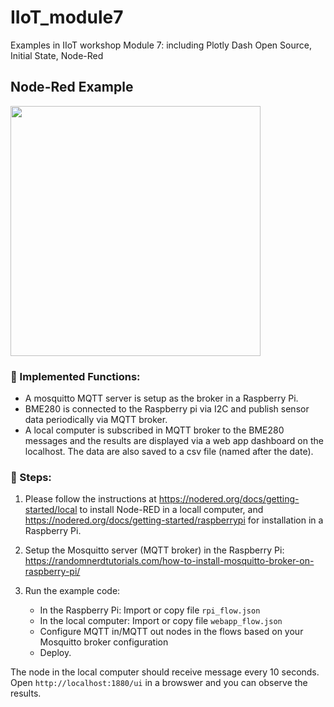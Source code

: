# IIoT_module7
Examples in IIoT workshop Module 7: including Plotly Dash Open Source, Initial State, Node-Red

## Node-Red Example
<img src="https://github.com/JZ2211/IIoT_module7/assets/100505718/2a86ba18-f033-45e5-b4bd-3c83c91c9d1c" width = "400">

### 📝 Implemented Functions: 
* A mosquitto MQTT server is setup as the broker in a Raspberry Pi.
* BME280 is connected to the Raspberry pi via I2C and publish sensor data periodically via MQTT broker. 
* A local computer is subscribed in MQTT broker to the BME280 messages and the results are displayed via a web app dashboard on the localhost. The data are also saved to a csv file (named after the date).

### 📝 Steps: 
1. Please follow the instructions at https://nodered.org/docs/getting-started/local to install Node-RED in a locall computer, and https://nodered.org/docs/getting-started/raspberrypi for installation in a Raspberry Pi. 

2. Setup the Mosquitto server (MQTT broker) in the Raspberry Pi: https://randomnerdtutorials.com/how-to-install-mosquitto-broker-on-raspberry-pi/

3. Run the example code: 
    - In the Raspberry Pi: Import or copy file ```rpi_flow.json```
    - In the local computer: Import or copy file ```webapp_flow.json```
    - Configure MQTT in/MQTT out nodes in the flows based on your Mosquitto broker configuration
    - Deploy.

The node in the local computer should receive message every 10 seconds. Open ```http://localhost:1880/ui``` in a browswer and you can observe the results.  
